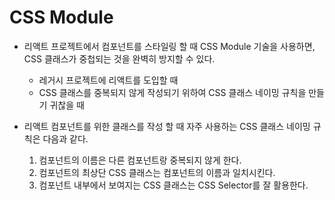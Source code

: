 # CSS Module

* 리액트 프로젝트에서 컴포넌트를 스타일링 할 때 CSS Module 기술을 사용하면, CSS 클래스가 중첩되는 것을 완벽히 방지할 수 있다.
    * 레거시 프로젝트에 리액트를 도입할 때
    * CSS 클래스를 중복되지 않게 작성되기 위하여 CSS 클래스 네이밍 규칙을 만들기 귀찮을 때

* 리액트 컴포넌트를 위한 클래스를 작성 할 때 자주 사용하는 CSS 클래스 네이밍 규칙은 다음과 같다.
    1. 컴포넌트의 이름은 다른 컴포넌트랑 중복되지 않게 한다.
    2. 컴포넌트의 최상단 CSS 클래스는 컴포넌트의 이름과 일치시킨다.
    3. 컴포넌트 내부에서 보여지는 CSS 클래스는 CSS Selector를 잘 활용한다.